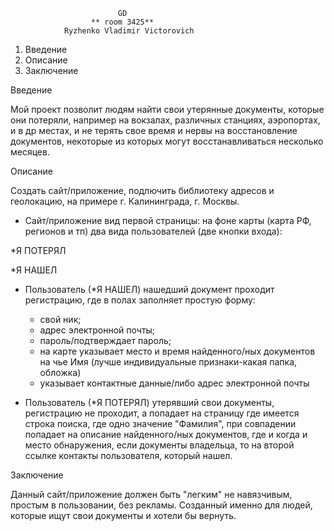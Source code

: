 
                            GD
                      ** room 3425**
                Ryzhenko Vladimir Victorovich

1. Введение
2. Описание 
3. Заключение


Введение

Мой проект позволит людям найти свои утерянные документы, которые они потеряли, например на вокзалах, различных станциях, аэропортах, и в др местах, и
не терять свое время и нервы на восстановление документов, некоторые из которых могут восстанавливаться несколько месяцев.  


Описание

Создать сайт/приложение, подлючить библиотеку адресов и геолокацию, на примере г. Калининграда, г. Москвы.

* Сайт/приложение вид первой страницы: на фоне карты (карта РФ, регионов и тп) два вида пользователей (две кнопки входа):

*Я ПОТЕРЯЛ

*Я НАШЕЛ

* Пользователь (*Я НАШЕЛ) нашедший документ проходит регистрацию, где в полах заполняет простую форму:
  - свой ник;
  - адрес электронной почты;
  - пароль/подтверждает пароль;
  - на карте указывает место и время найденного/ных документов на чье Имя (лучше индивидуальные признаки-какая папка, обложка)
  - указывает контактные данные/либо адрес электронной почты
  
* Пользователь (*Я ПОТЕРЯЛ) утерявший свои документы, регистрацию не проходит, а попадает на страницу
где имеется строка поиска, где одно значение "Фамилия", при совпадении попадает на описание 
найденного/ных документов, где и когда и место обнаружения, если документы владельца, то 
на второй ссылке контакты пользователя, который нашел.


Заключение

Данный сайт/приложение должен быть "легким" не навязчивым, простым в пользовании, без рекламы.
Созданный именно для людей, которые ищут свои документы и хотели бы вернуть.


















